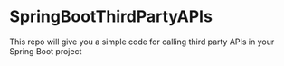 # SpringBootThirdPartyAPIs

This repo will give you a simple code for calling third party APIs in your Spring Boot project
